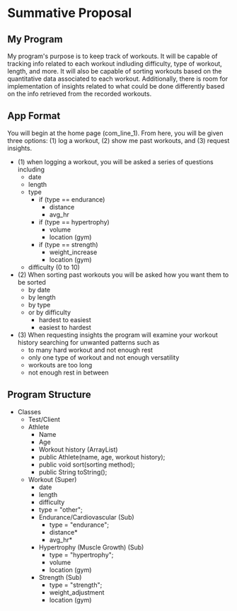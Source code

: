 # Summative Proposal
## My Program
My program's purpose is to keep track of workouts. It will be capable of tracking info related to each workout indluding difficulty, type of workout, length, and more. It will also be capable of sorting workouts based on the quantitative data associated to each workout. Additionally, there is room for implementation of insights related to what could be done differently based on the info retrieved from the recorded workouts. 

## App Format
You will begin at the home page (com_line_1). From here, you will be given three options: (1) log a workout, (2) show me past workouts, and (3) request insights.
- (1) when logging a workout, you will be asked a series of questions including
  - date
  - length
  - type
    - if (type == endurance)
      - distance
      - avg_hr
    - if (type == hypertrophy)
      - volume
      - location (gym)
    - if (type == strength)
      - weight_increase
      - location (gym)
  - difficulty (0 to 10)
- (2) When sorting past workouts you will be asked how you want them to be sorted
  - by date
  - by length
  - by type
  - or by difficulty
    - hardest to easiest
    - easiest to hardest
- (3) When requesting insights the program will examine your workout history searching for unwanted patterns such as
  - to many hard workout and not enough rest
  - only one type of workout and not enough versatility
  - workouts are too long
  - not enough rest in between

## Program Structure
- Classes
  - Test/Client
  - Athlete
    - Name
    - Age
    - Workout history (ArrayList)
    - public Athlete(name, age, workout history);
    - public void sort(sorting method);
    - public String toString();
  - Workout (Super)
    - date
    - length
    - difficulty
    - type = "other";
    - Endurance/Cardiovascular (Sub)
      - type = "endurance";
      - distance*
      - avg_hr*
    - Hypertrophy (Muscle Growth) (Sub)
      - type = "hypertrophy";
      - volume
      - location (gym)
    - Strength (Sub)
      - type = "strength";
      - weight_adjustment
      - location (gym)
